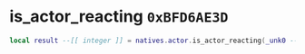 # is_actor_reacting `0xBFD6AE3D`

```lua
local result --[[ integer ]] = natives.actor.is_actor_reacting(_unk0 --[[ integer ]])
```